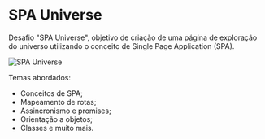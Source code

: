 # SPA Universe

Desafio "SPA Universe",
objetivo de criação de uma página de exploração do universo utilizando o conceito de Single Page Application (SPA).

![SPA Universe](/assets/image.png)

Temas abordados:

- Conceitos de SPA;
- Mapeamento de rotas;
- Assincronismo e promises;
- Orientação a objetos;
- Classes e muito mais.
